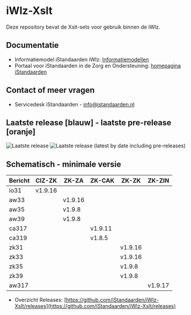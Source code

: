# iWlz-Xslt
Deze repository bevat de Xslt-sets voor gebruik binnen de iWlz. 

## Documentatie
* Informatiemodel iStandaarden iWlz: [Informatiemodellen](https://informatiemodellen.istandaarden.nl)
* Portaal voor iStandaarden in de Zorg en Ondersteuning: [homepagina iStandaarden](https://www.istandaarden.nl)

## Contact of meer vragen
* Servicedesk iStandaarden - [info@istandaarden.nl](mailto:info@istandaarden.nl)

## Laatste release [blauw] - laatste pre-release [oranje]
 ![Laatste release](https://img.shields.io/github/v/release/iStandaarden/iWlz-Xslt?style=flat-square)
 ![Laatste release (latest by date including pre-releases)](https://img.shields.io/github/v/release/iStandaarden/iWlz-Xslt?include_prereleases&style=flat-square)


## Schematisch - minimale versie
Bericht | CIZ-ZK | ZK-ZA | ZK-CAK | ZK-ZK | ZK-ZIN
-------|---------|-------|-------|------|------
io31  | v1.9.16 ||||
aw33  || v1.9.16 |||
aw35  || v1.9.8 |||
aw39  || v1.9.8 |||
ca317 ||| v1.9.11 ||
ca319 ||| v1.8.5 ||
zk31  |||| v1.9.16 |
zk33  |||| v1.9.16 |
zk35  |||| v1.9.8 |
zk39  |||| v1.9.8 |
aw317 ||||| v1.9.17 


* Overzicht Releases: [https://github.com/iStandaarden/iWlz-Xslt/releases](https://github.com/iStandaarden/iWlz-Xslt/releases)


